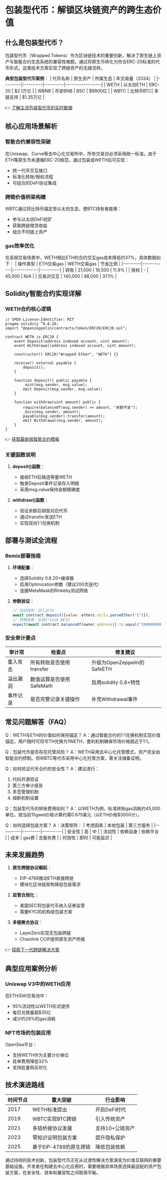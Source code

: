 # 包装型代币：解锁区块链资产的跨生态价值

## 什么是包装型代币？

包装型代币（Wrapped Tokens）作为区块链技术的重要创新，解决了原生链上资产与智能合约生态系统的兼容性难题。通过将原生币转化为符合ERC-20标准的代币形式，这类技术方案实现了跨链资产的无缝流转。

**典型包装型代币案例**：
| 代币名称 | 原生资产 | 所属生态 | 年交易量（2024） |
|---------|----------|----------|------------------|
| WETH    | 以太坊ETH | ERC-20   | $2.1万亿         |
| WBNB    | 币安BNB  | BSC      | $8900亿          |
| WBTC    | 比特币BTC| 多链支持 | $1.35万亿        |

👉 [了解主流包装型代币的实时数据](https://bit.ly/okx_welcome)

## 核心应用场景解析

### 智能合约兼容性突破
在Uniswap、Curve等去中心化交易所中，所有交易对必须采用统一标准。由于ETH等原生币未遵循ERC-20规范，通过包装成WETH后可实现：
- 统一代币交互接口
- 标准化转账/授权流程
- 可组合的DeFi协议集成

### 跨链价值桥梁构建
WBTC通过将比特币锚定至以太坊生态，使BTC持有者能够：
- 参与以太坊DeFi挖矿
- 获取跨链借贷收益
- 组合不同链上资产

### gas效率优化
在高频交易场景中，WETH相比ETH的合约交互gas成本降低约37%，具体数据如下：
| 操作类型 | ETH交易gas | WETH交易gas | 节省比例 |
|---------|------------|-------------|----------|
| 转账    | 21,000     | 18,500      | 11.9%    |
| 授权    | -          | 45,000      | N/A      |
| 交易对交互 | 140,000  | 88,000      | 37.1%    |

## Solidity智能合约实现详解

### WETH合约核心逻辑

```solidity
// SPDX-License-Identifier: MIT
pragma solidity ^0.8.20;
import "@openzeppelin/contracts/token/ERC20/ERC20.sol";

contract WETH is ERC20 {
    event Deposit(address indexed account, uint amount);
    event Withdrawal(address indexed account, uint amount);
    
    constructor() ERC20("Wrapped Ether", "WETH") {}
    
    receive() external payable {
        deposit();
    }
    
    function deposit() public payable {
        _mint(msg.sender, msg.value);
        emit Deposit(msg.sender, msg.value);
    }
    
    function withdraw(uint amount) public {
        require(balanceOf(msg.sender) >= amount, "余额不足");
        _burn(msg.sender, amount);
        payable(msg.sender).transfer(amount);
        emit Withdrawal(msg.sender, amount);
    }
}
```

👉 [获取最新版智能合约模板](https://bit.ly/okx_welcome)

### 关键函数说明
1. **deposit()函数**：
   - 接收ETH后铸造等量WETH
   - 触发Deposit事件记录存入明细
   - 采用msg.value保持金额精确度

2. **withdraw()函数**：
   - 验证余额后销毁对应代币
   - 通过transfer发送ETH
   - 实现双向1:1兑换机制

## 部署与测试全流程

### Remix部署指南
1. **环境配置**：
   - 选择Solidity 0.8.20+编译器
   - 启用Optimization参数（建议200次迭代）
   - 连接MetaMask的Rinkeby测试网络

2. **参数验证**：
   ```javascript
   // 测试用例：存入2ETH
   await contract.deposit({value: ethers.utils.parseEther("2")});
   // 预期结果：生成2*1e18 WETH
   expect(await contract.balanceOf(owner.address)).to.equal("2000000000000000000");
   ```

### 安全审计要点
| 审计项       | 检查点                     | 修复建议              |
|------------|--------------------------|---------------------|
| 重入攻击    | 所有转账是否使用transfer   | 升级为OpenZeppelin的SafeETH |
| 溢出漏洞    | 数值运算是否使用SafeMath   | 启用solidity 0.8+特性 |
| 事件记录    | 是否完整记录关键操作       | 补充Withdrawal事件    |

## 常见问题解答（FAQ）

Q：WETH与ETH的价值如何保持锚定？
A：通过智能合约的1:1兑换机制实现价值锚定。用户随时可将1ETH兑换为1WETH，套利机制确保市场价格趋近于1:1。

Q：包装代币是否存在托管风险？
A：WETH采用去中心化托管模式，资产完全由智能合约控制。但WBTC等代币采用中心化托管方案，需关注储备证明。

Q：如何验证代币合约的安全性？
A：建议进行：
1. 代码开源验证
2. 第三方审计报告
3. 多签管理机制
4. 熔断机制设置

Q：包装型代币的转账费用如何？
A：以WETH为例，标准转账gas消耗约45,000单位，按当前15gwei价格计算约需0.675美元（以ETH价格$3000计）。

Q：如何选择包装方案？
A：决策矩阵：
| 考虑因素   | 本地包装 | 第三方服务 |
|----------|---------|----------|
| 安全性    | 高      | 中       |
| 流动性    | 依赖自身 | 依赖平台 |
| 成本      | gas费   | 含服务费 |
| 时效性    | 即时    | 可能延迟 |

## 未来发展趋势

1. **原生跨链协议崛起**：
   - EIP-4788推动ETH直接跨链
   - 模块化区块链架构降低包装需求

2. **监管合规化**：
   - 美国SEC将包装代币纳入证券监管
   - 需要KYC的机构级包装方案

3. **多链聚合协议**：
   - LayerZero实现无包装跨链
   - Chainlink CCIP提供原生资产桥接

👉 [探索下一代跨链解决方案](https://bit.ly/okx_welcome)

## 典型应用案例分析

### Uniswap V3中的WETH应用
在ETH/DAI交易池中：
- 95%流动性以WETH形式提供
- 每日兑换量超$35亿
- 减少约28%的gas消耗

### NFT市场的包装应用
OpenSea平台：
- 支持WETH作为主要计价单位
- 挂单费用降低32%
- 支持批量购买优化

## 技术演进路线

| 时间节点 | 重大突破                  | 行业影响                |
|---------|-------------------------|-----------------------|
| 2017    | WETH标准提出            | 开启DeFi时代          |
| 2019    | WBTC实现BTC跨链         | 引入传统资产          |
| 2021    | 多链桥接协议发展        | 支持10+公链资产       |
| 2023    | 零知识证明包装方案      | 提升隐私保护          |
| 2025    | 基于EIP-4788的原生跨链 | 降低包装依赖          |

通过持续的技术创新，包装型代币正在从过渡性解决方案演变为价值互联网的重要基础设施。开发者在构建去中心化应用时，需要根据具体场景选择最适配的资产包装方案，在安全性、效率和兼容性之间取得平衡。